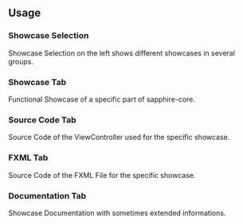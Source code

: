 ## Usage

### Showcase Selection

Showcase Selection on the left shows different showcases in several groups.

### Showcase Tab

Functional Showcase of a specific part of sapphire-core.

### Source Code Tab

Source Code of the ViewController used for the specific showcase.

### FXML Tab

Source Code of the FXML File for the specific showcase.

### Documentation Tab

Showcase Documentation with sometimes extended informations.